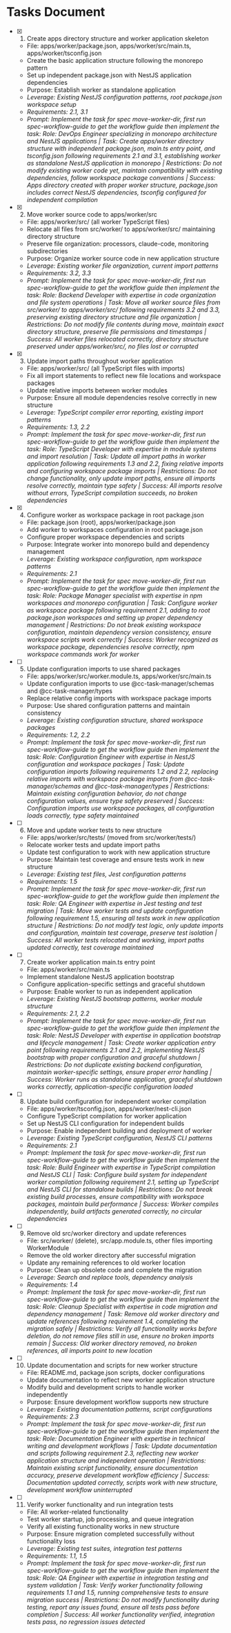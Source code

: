 # Tasks Document

- [x] 1. Create apps directory structure and worker application skeleton
  - File: apps/worker/package.json, apps/worker/src/main.ts, apps/worker/tsconfig.json
  - Create the basic application structure following the monorepo pattern
  - Set up independent package.json with NestJS application dependencies
  - Purpose: Establish worker as standalone application
  - _Leverage: Existing NestJS configuration patterns, root package.json workspace setup_
  - _Requirements: 2.1, 3.1_
  - _Prompt: Implement the task for spec move-worker-dir, first run spec-workflow-guide to get the workflow guide then implement the task: Role: DevOps Engineer specializing in monorepo architecture and NestJS applications | Task: Create apps/worker directory structure with independent package.json, main.ts entry point, and tsconfig.json following requirements 2.1 and 3.1, establishing worker as standalone NestJS application in monorepo | Restrictions: Do not modify existing worker code yet, maintain compatibility with existing dependencies, follow workspace package conventions | Success: Apps directory created with proper worker structure, package.json includes correct NestJS dependencies, tsconfig configured for independent compilation_

- [x] 2. Move worker source code to apps/worker/src
  - File: apps/worker/src/ (all worker TypeScript files)
  - Relocate all files from src/worker/ to apps/worker/src/ maintaining directory structure
  - Preserve file organization: processors, claude-code, monitoring subdirectories
  - Purpose: Organize worker source code in new application structure
  - _Leverage: Existing worker file organization, current import patterns_
  - _Requirements: 3.2, 3.3_
  - _Prompt: Implement the task for spec move-worker-dir, first run spec-workflow-guide to get the workflow guide then implement the task: Role: Backend Developer with expertise in code organization and file system operations | Task: Move all worker source files from src/worker/ to apps/worker/src/ following requirements 3.2 and 3.3, preserving existing directory structure and file organization | Restrictions: Do not modify file contents during move, maintain exact directory structure, preserve file permissions and timestamps | Success: All worker files relocated correctly, directory structure preserved under apps/worker/src/, no files lost or corrupted_

- [x] 3. Update import paths throughout worker application
  - File: apps/worker/src/ (all TypeScript files with imports)
  - Fix all import statements to reflect new file locations and workspace packages
  - Update relative imports between worker modules
  - Purpose: Ensure all module dependencies resolve correctly in new structure
  - _Leverage: TypeScript compiler error reporting, existing import patterns_
  - _Requirements: 1.3, 2.2_
  - _Prompt: Implement the task for spec move-worker-dir, first run spec-workflow-guide to get the workflow guide then implement the task: Role: TypeScript Developer with expertise in module systems and import resolution | Task: Update all import paths in worker application following requirements 1.3 and 2.2, fixing relative imports and configuring workspace package imports | Restrictions: Do not change functionality, only update import paths, ensure all imports resolve correctly, maintain type safety | Success: All imports resolve without errors, TypeScript compilation succeeds, no broken dependencies_

- [x] 4. Configure worker as workspace package in root package.json
  - File: package.json (root), apps/worker/package.json
  - Add worker to workspaces configuration in root package.json
  - Configure proper workspace dependencies and scripts
  - Purpose: Integrate worker into monorepo build and dependency management
  - _Leverage: Existing workspace configuration, npm workspace patterns_
  - _Requirements: 2.1_
  - _Prompt: Implement the task for spec move-worker-dir, first run spec-workflow-guide to get the workflow guide then implement the task: Role: Package Manager specialist with expertise in npm workspaces and monorepo configuration | Task: Configure worker as workspace package following requirement 2.1, adding to root package.json workspaces and setting up proper dependency management | Restrictions: Do not break existing workspace configuration, maintain dependency version consistency, ensure workspace scripts work correctly | Success: Worker recognized as workspace package, dependencies resolve correctly, npm workspace commands work for worker_

- [ ] 5. Update configuration imports to use shared packages
  - File: apps/worker/src/worker.module.ts, apps/worker/src/main.ts
  - Update configuration imports to use @cc-task-manager/schemas and @cc-task-manager/types
  - Replace relative config imports with workspace package imports
  - Purpose: Use shared configuration patterns and maintain consistency
  - _Leverage: Existing configuration structure, shared workspace packages_
  - _Requirements: 1.2, 2.2_
  - _Prompt: Implement the task for spec move-worker-dir, first run spec-workflow-guide to get the workflow guide then implement the task: Role: Configuration Engineer with expertise in NestJS configuration and workspace packages | Task: Update configuration imports following requirements 1.2 and 2.2, replacing relative imports with workspace package imports from @cc-task-manager/schemas and @cc-task-manager/types | Restrictions: Maintain existing configuration behavior, do not change configuration values, ensure type safety preserved | Success: Configuration imports use workspace packages, all configuration loads correctly, type safety maintained_

- [ ] 6. Move and update worker tests to new structure
  - File: apps/worker/src/tests/ (moved from src/worker/tests/)
  - Relocate worker tests and update import paths
  - Update test configuration to work with new application structure
  - Purpose: Maintain test coverage and ensure tests work in new structure
  - _Leverage: Existing test files, Jest configuration patterns_
  - _Requirements: 1.5_
  - _Prompt: Implement the task for spec move-worker-dir, first run spec-workflow-guide to get the workflow guide then implement the task: Role: QA Engineer with expertise in Jest testing and test migration | Task: Move worker tests and update configuration following requirement 1.5, ensuring all tests work in new application structure | Restrictions: Do not modify test logic, only update imports and configuration, maintain test coverage, preserve test isolation | Success: All worker tests relocated and working, import paths updated correctly, test coverage maintained_

- [ ] 7. Create worker application main.ts entry point
  - File: apps/worker/src/main.ts
  - Implement standalone NestJS application bootstrap
  - Configure application-specific settings and graceful shutdown
  - Purpose: Enable worker to run as independent application
  - _Leverage: Existing NestJS bootstrap patterns, worker module structure_
  - _Requirements: 2.1, 2.2_
  - _Prompt: Implement the task for spec move-worker-dir, first run spec-workflow-guide to get the workflow guide then implement the task: Role: NestJS Developer with expertise in application bootstrap and lifecycle management | Task: Create worker application entry point following requirements 2.1 and 2.2, implementing NestJS bootstrap with proper configuration and graceful shutdown | Restrictions: Do not duplicate existing backend configuration, maintain worker-specific settings, ensure proper error handling | Success: Worker runs as standalone application, graceful shutdown works correctly, application-specific configuration loaded_

- [ ] 8. Update build configuration for independent worker compilation
  - File: apps/worker/tsconfig.json, apps/worker/nest-cli.json
  - Configure TypeScript compilation for worker application
  - Set up NestJS CLI configuration for independent builds
  - Purpose: Enable independent building and deployment of worker
  - _Leverage: Existing TypeScript configuration, NestJS CLI patterns_
  - _Requirements: 2.1_
  - _Prompt: Implement the task for spec move-worker-dir, first run spec-workflow-guide to get the workflow guide then implement the task: Role: Build Engineer with expertise in TypeScript compilation and NestJS CLI | Task: Configure build system for independent worker compilation following requirement 2.1, setting up TypeScript and NestJS CLI for standalone builds | Restrictions: Do not break existing build processes, ensure compatibility with workspace packages, maintain build performance | Success: Worker compiles independently, build artifacts generated correctly, no circular dependencies_

- [ ] 9. Remove old src/worker directory and update references
  - File: src/worker/ (delete), src/app.module.ts, other files importing WorkerModule
  - Remove the old worker directory after successful migration
  - Update any remaining references to old worker location
  - Purpose: Clean up obsolete code and complete the migration
  - _Leverage: Search and replace tools, dependency analysis_
  - _Requirements: 1.4_
  - _Prompt: Implement the task for spec move-worker-dir, first run spec-workflow-guide to get the workflow guide then implement the task: Role: Cleanup Specialist with expertise in code migration and dependency management | Task: Remove old worker directory and update references following requirement 1.4, completing the migration safely | Restrictions: Verify all functionality works before deletion, do not remove files still in use, ensure no broken imports remain | Success: Old worker directory removed, no broken references, all imports point to new location_

- [ ] 10. Update documentation and scripts for new worker structure
  - File: README.md, package.json scripts, docker configurations
  - Update documentation to reflect new worker application structure
  - Modify build and development scripts to handle worker independently
  - Purpose: Ensure development workflow supports new structure
  - _Leverage: Existing documentation patterns, script configurations_
  - _Requirements: 2.3_
  - _Prompt: Implement the task for spec move-worker-dir, first run spec-workflow-guide to get the workflow guide then implement the task: Role: Documentation Engineer with expertise in technical writing and development workflows | Task: Update documentation and scripts following requirement 2.3, reflecting new worker application structure and independent operation | Restrictions: Maintain existing script functionality, ensure documentation accuracy, preserve development workflow efficiency | Success: Documentation updated correctly, scripts work with new structure, development workflow uninterrupted_

- [ ] 11. Verify worker functionality and run integration tests
  - File: All worker-related functionality
  - Test worker startup, job processing, and queue integration
  - Verify all existing functionality works in new structure
  - Purpose: Ensure migration completed successfully without functionality loss
  - _Leverage: Existing test suites, integration test patterns_
  - _Requirements: 1.1, 1.5_
  - _Prompt: Implement the task for spec move-worker-dir, first run spec-workflow-guide to get the workflow guide then implement the task: Role: QA Engineer with expertise in integration testing and system validation | Task: Verify worker functionality following requirements 1.1 and 1.5, running comprehensive tests to ensure migration success | Restrictions: Do not modify functionality during testing, report any issues found, ensure all tests pass before completion | Success: All worker functionality verified, integration tests pass, no regression issues detected_